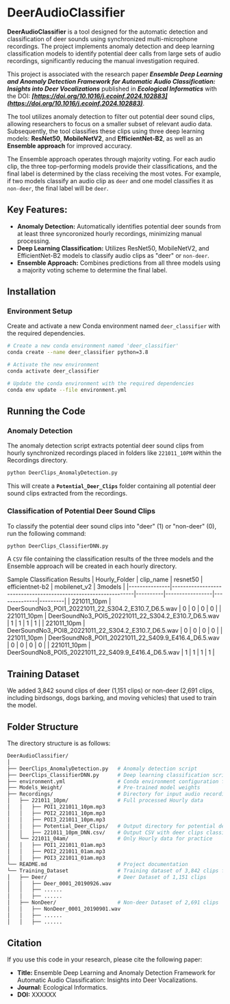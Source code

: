 # DeerAudioClassifier

**DeerAudioClassifier** is a tool designed for the automatic detection and classification of deer sounds using synchronized multi-microphone recordings. The project implements anomaly detection and deep learning classification models to identify potential deer calls from large sets of audio recordings, significantly reducing the manual investigation required.

This project is associated with the research paper ***Ensemble Deep Learning and Anomaly Detection Framework for Automatic Audio Classification: Insights into Deer Vocalizations*** published in ***Ecological Informatics*** with the DOI: ***[https://doi.org/10.1016/j.ecoinf.2024.102883](https://doi.org/10.1016/j.ecoinf.2024.102883)***. 

The tool utilizes anomaly detection to filter out potential deer sound clips, allowing researchers to focus on a smaller subset of relevant audio data. Subsequently, the tool classifies these clips using three deep learning models: **ResNet50**, **MobileNetV2**, and **EfficientNet-B2**, as well as an **Ensemble approach** for improved accuracy.

The Ensemble approach operates through majority voting. For each audio clip, the three top-performing models provide their classifications, and the final label is determined by the class receiving the most votes. For example, if two models classify an audio clip as `deer` and one model classifies it as `non-deer`, the final label will be `deer`. 


## Key Features:
- **Anomaly Detection:** Automatically identifies potential deer sounds from at least three syncoronized hourly recordings, minimizing manual processing.
- **Deep Learning Classification:** Utilizes ResNet50, MobileNetV2, and EfficientNet-B2 models to classify audio clips as "deer" or `non-deer`.
- **Ensemble Approach:** Combines predictions from all three models using a majority voting scheme to determine the final label.


## Installation

### Environment Setup
Create and activate a new Conda environment named `deer_classifier` with the required dependencies.

```bash
# Create a new conda environment named 'deer_classifier'
conda create --name deer_classifier python=3.8
```

```bash
# Activate the new environment
conda activate deer_classifier
```

```bash
# Update the conda environment with the required dependencies
conda env update --file environment.yml
```

## Running the Code
### Anomaly Detection
The anomaly detection script extracts potential deer sound clips from hourly synchronized recordings placed in folders like `221011_10PM` within the Recordings directory.

```bash
python DeerClips_AnomalyDetection.py
```
This will create a **`Potential_Deer_Clips`** folder containing all potential deer sound clips extracted from the recordings.

### Classification of Potential Deer Sound Clips
To classify the potential deer sound clips into "deer" (1) or "non-deer" (0), run the following command:

```bash
python DeerClips_ClassifierDNN.py
```
A `CSV` file containing the classification results of the three models and the Ensemble approach will be created in each hourly directory.

Sample Classification Results
| Hourly_Folder | clip_name                                                      | resnet50 | efficientnet-b2 | mobilenet_v2 | 3models |
|---------------|----------------------------------------------------------------|----------|-----------------|--------------|---------|
| 221011_10pm   | DeerSoundNo3_POI1_20221011_22_S304.2_E310.7_D6.5.wav            | 0        | 0               | 0            | 0       |
| 221011_10pm   | DeerSoundNo3_POI5_20221011_22_S304.2_E310.7_D6.5.wav            | 1        | 1               | 1            | 1       |
| 221011_10pm   | DeerSoundNo3_POI8_20221011_22_S304.2_E310.7_D6.5.wav            | 0        | 0               | 0            | 0       |
| 221011_10pm   | DeerSoundNo8_POI1_20221011_22_S409.9_E416.4_D6.5.wav            | 0        | 0               | 0            | 0       |
| 221011_10pm   | DeerSoundNo8_POI5_20221011_22_S409.9_E416.4_D6.5.wav            | 1        | 1               | 1            | 1       |

## Training Dataset
We added 3,842 sound clips of deer (1,151 clips) or non-deer (2,691 clips, including birdsongs, dogs barking, and moving vehicles) that used to train the model. 

## Folder Structure
The directory structure is as follows:

```bash
DeerAudioClassifier/
│
├── DeerClips_AnomalyDetection.py   # Anomaly detection script
├── DeerClips_ClassifierDNN.py      # Deep learning classification script
├── environment.yml                 # Conda environment configuration file
├── Models_Weight/                  # Pre-trained model weights
├── Recordings/                     # Directory for input audio recordings
│   ├── 221011_10pm/                # Full processed Hourly data
│   │   ├── POI1_221011_10pm.mp3
│   │   ├── POI2_221011_10pm.mp3
│   │   ├── POI3_221011_10pm.mp3
│   │   ├── Potential_Deer_Clips/   # Output directory for potential deer clips
│   │   ├── 221011_10pm_DNN.csv/    # Output CSV with deer clips classification
│   └── 221011_04am/                # Only Hourly data for practice 
│   │   ├── POI1_221011_01am.mp3
│   │   ├── POI2_221011_01am.mp3
│   │   ├── POI3_221011_01am.mp3
└── README.md                       # Project documentation
└── Training_Dataset                # Training dataset of 3,842 clips for "deer" and "non-deer" classes
│   ├── Deer/                       # Deer Dataset of 1,151 clips
│   │   ├── Deer_0001_20190926.wav
│   │   ├── ......
│   │   ├── ......
│   ├── NonDeer/                    # Non-deer Dataset of 2,691 clips
│   │   ├── NonDeer_0001_20190901.wav
│   │   ├── ......
│   │   ├── ......

```

## Citation
If you use this code in your research, please cite the following paper:

- **Title:** Ensemble Deep Learning and Anomaly Detection Framework for Automatic Audio Classification: Insights into Deer Vocalizations.
- **Journal:** Ecological Informatics.
- **DOI:** XXXXXX
